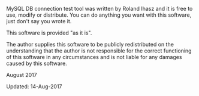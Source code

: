 MySQL DB connection test tool was written by Roland Ihasz and it is free
to use, modify or distribute. You can do anything you want with this 
software, just don't say you wrote it.

This software is provided "as it is".

The author supplies this software to be publicly redistributed on the 
understanding that the author is not responsible for the correct 
functioning of this software in any circumstances and is not liable for 
any damages caused by this software.

August 2017

Updated: 14-Aug-2017
